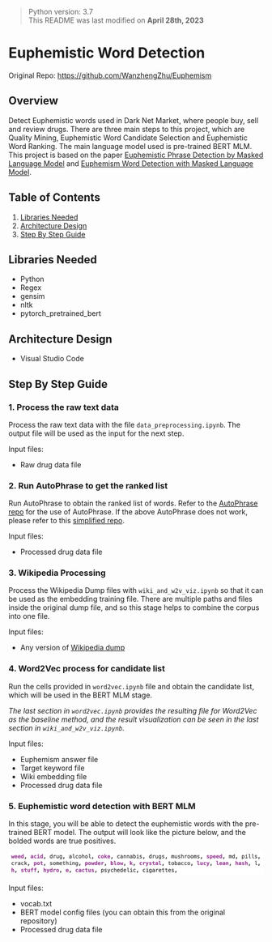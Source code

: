 > Python version: 3.7 \
This README was last modified on __April 28th, 2023__
# Euphemistic Word Detection
Original Repo: https://github.com/WanzhengZhu/Euphemism

## Overview

Detect Euphemistic words used in Dark Net Market, where people buy, sell and review drugs. There are three main steps to this project, which are Quality Mining, Euphemistic Word Candidate Selection and Euphemistic Word Ranking. The main language model used is pre-trained BERT MLM. This project is based on the paper [Euphemistic Phrase Detection by Masked Language Model](https://aclanthology.org/2021.findings-emnlp.16.pdf) and [Euphemism Word Detection with Masked Language Model](https://arxiv.org/pdf/2103.16808.pdf).


## Table of Contents

1. [Libraries Needed](#libraries-needed)
2. [Architecture Design](#architecture-design)
3. [Step By Step Guide](#step-by-step-guide)


## Libraries Needed

- Python
- Regex
- gensim
- nltk
- pytorch_pretrained_bert


## Architecture Design

- Visual Studio Code



## Step By Step Guide

### 1. Process the raw text data
Process the raw text data with the file `data_preprocessing.ipynb`. The output file will be used as the input for the next step.

Input files:
- Raw drug data file

### 2. Run AutoPhrase to get the ranked list
Run AutoPhrase to obtain the ranked list of words. Refer to the [AutoPhrase repo](https://github.com/shangjingbo1226/AutoPhrase) for the use of AutoPhrase.
If the above AutoPhrase does not work, please refer to this [simplified repo](https://github.com/Youplala/AutoPhrase).

Input files:
- Processed drug data file

### 3. Wikipedia Processing
Process the Wikipedia Dump files with `wiki_and_w2v_viz.ipynb` so that it can be used as the embedding training file. There are multiple paths and files inside the original dump file, and so this stage helps to combine the corpus into one file.

Input files:
- Any version of [Wikipedia dump](https://dumps.wikimedia.org/enwiki/)

### 4. Word2Vec process for candidate list
Run the cells provided in `word2vec.ipynb` file and obtain the candidate list, which will be used in the BERT MLM stage.

_The last section in `word2vec.ipynb` provides the resulting file for Word2Vec as the baseline method, and the result visualization can be seen in the last section in `wiki_and_w2v_viz.ipynb`._

Input files:
- Euphemism answer file
- Target keyword file
- Wiki embedding file
- Processed drug data file

### 5. Euphemistic word detection with BERT MLM
In this stage, you will be able to detect the euphemistic words with the pre-trained BERT model. 
The output will look like the picture below, and the bolded words are true positives.

![Output](https://github.com/9ooDa/fyp-euphemism-detection/blob/main/mlm_output.png)

Input files:
- vocab.txt
- BERT model config files (you can obtain this from the original repository)
- Processed drug data file
